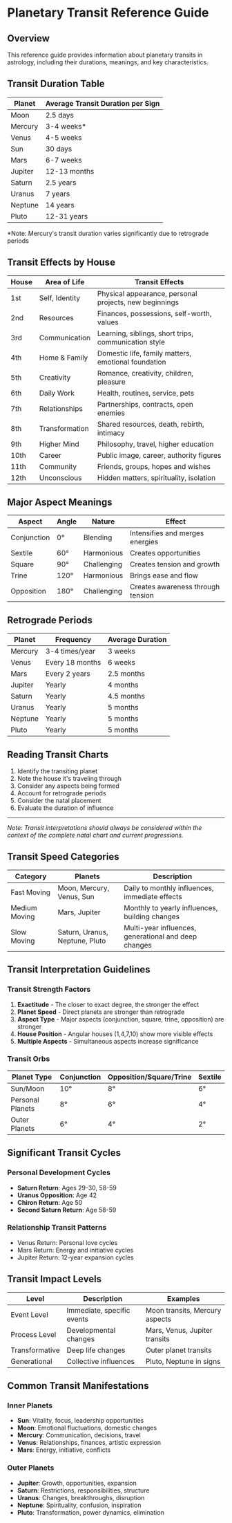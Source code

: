 # Planetary Transit Reference Guide

## Overview
This reference guide provides information about planetary transits in astrology, including their durations, meanings, and key characteristics.

## Transit Duration Table

| Planet  | Average Transit Duration per Sign |
|---------|----------------------------------|
| Moon    | 2.5 days                         |
| Mercury | 3-4 weeks*                       |
| Venus   | 4-5 weeks                        |
| Sun     | 30 days                          |
| Mars    | 6-7 weeks                        |
| Jupiter | 12-13 months                     |
| Saturn  | 2.5 years                        |
| Uranus  | 7 years                          |
| Neptune | 14 years                         |
| Pluto   | 12-31 years                      |

*Note: Mercury's transit duration varies significantly due to retrograde periods

## Transit Effects by House

| House | Area of Life | Transit Effects |
|-------|--------------|-----------------|
| 1st   | Self, Identity | Physical appearance, personal projects, new beginnings |
| 2nd   | Resources    | Finances, possessions, self-worth, values |
| 3rd   | Communication | Learning, siblings, short trips, communication style |
| 4th   | Home & Family | Domestic life, family matters, emotional foundation |
| 5th   | Creativity   | Romance, creativity, children, pleasure |
| 6th   | Daily Work   | Health, routines, service, pets |
| 7th   | Relationships| Partnerships, contracts, open enemies |
| 8th   | Transformation| Shared resources, death, rebirth, intimacy |
| 9th   | Higher Mind  | Philosophy, travel, higher education |
| 10th  | Career      | Public image, career, authority figures |
| 11th  | Community   | Friends, groups, hopes and wishes |
| 12th  | Unconscious | Hidden matters, spirituality, isolation |

## Major Aspect Meanings

| Aspect    | Angle | Nature    | Effect |
|-----------|-------|-----------|--------|
| Conjunction| 0°    | Blending  | Intensifies and merges energies |
| Sextile   | 60°   | Harmonious| Creates opportunities |
| Square    | 90°   | Challenging| Creates tension and growth |
| Trine     | 120°  | Harmonious| Brings ease and flow |
| Opposition | 180°  | Challenging| Creates awareness through tension |

## Retrograde Periods

| Planet  | Frequency | Average Duration |
|---------|-----------|------------------|
| Mercury | 3-4 times/year | 3 weeks |
| Venus   | Every 18 months | 6 weeks |
| Mars    | Every 2 years | 2.5 months |
| Jupiter | Yearly | 4 months |
| Saturn  | Yearly | 4.5 months |
| Uranus  | Yearly | 5 months |
| Neptune | Yearly | 5 months |
| Pluto   | Yearly | 5 months |

## Reading Transit Charts

1. Identify the transiting planet
2. Note the house it's traveling through
3. Consider any aspects being formed
4. Account for retrograde periods
5. Consider the natal placement
6. Evaluate the duration of influence

---

*Note: Transit interpretations should always be considered within the context of the complete natal chart and current progressions.*

## Transit Speed Categories

| Category | Planets | Description |
|----------|---------|-------------|
| Fast Moving | Moon, Mercury, Venus, Sun | Daily to monthly influences, immediate effects |
| Medium Moving | Mars, Jupiter | Monthly to yearly influences, building changes |
| Slow Moving | Saturn, Uranus, Neptune, Pluto | Multi-year influences, generational and deep changes |

## Transit Interpretation Guidelines

### Transit Strength Factors
1. **Exactitude** - The closer to exact degree, the stronger the effect
2. **Planet Speed** - Direct planets are stronger than retrograde
3. **Aspect Type** - Major aspects (conjunction, square, trine, opposition) are stronger
4. **House Position** - Angular houses (1,4,7,10) show more visible effects
5. **Multiple Aspects** - Simultaneous aspects increase significance

### Transit Orbs

| Planet Type | Conjunction | Opposition/Square/Trine | Sextile |
|-------------|-------------|------------------------|---------|
| Sun/Moon    | 10°         | 8°                     | 6°      |
| Personal Planets | 8°     | 6°                     | 4°      |
| Outer Planets   | 6°     | 4°                     | 2°      |

## Significant Transit Cycles

### Personal Development Cycles
- **Saturn Return**: Ages 29-30, 58-59
- **Uranus Opposition**: Age 42
- **Chiron Return**: Age 50
- **Second Saturn Return**: Age 58-59

### Relationship Transit Patterns
- Venus Return: Personal love cycles
- Mars Return: Energy and initiative cycles
- Jupiter Return: 12-year expansion cycles

## Transit Impact Levels

| Level | Description | Examples |
|-------|-------------|----------|
| Event Level | Immediate, specific events | Moon transits, Mercury aspects |
| Process Level | Developmental changes | Mars, Venus, Jupiter transits |
| Transformative | Deep life changes | Outer planet transits |
| Generational | Collective influences | Pluto, Neptune in signs |

## Common Transit Manifestations

### Inner Planets
- **Sun**: Vitality, focus, leadership opportunities
- **Moon**: Emotional fluctuations, domestic changes
- **Mercury**: Communication, decisions, travel
- **Venus**: Relationships, finances, artistic expression
- **Mars**: Energy, initiative, conflicts

### Outer Planets
- **Jupiter**: Growth, opportunities, expansion
- **Saturn**: Restrictions, responsibilities, structure
- **Uranus**: Changes, breakthroughs, disruption
- **Neptune**: Spirituality, confusion, inspiration
- **Pluto**: Transformation, power dynamics, elimination
